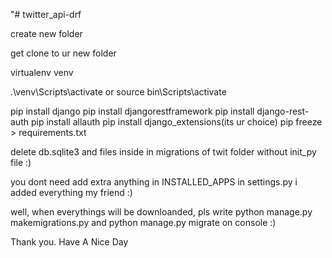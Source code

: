 "# twitter_api-drf

create new folder


get clone to ur new folder


virtualenv venv


.\venv\Scripts\activate or source bin\Scripts\activate


pip install django
pip install djangorestframework
pip install django-rest-auth
pip install allauth
pip install django_extensions(its ur choice)
pip freeze > requirements.txt


delete db.sqlite3 and files inside in migrations of twit folder without init_py file :)


you dont need add extra anything in INSTALLED_APPS in settings.py i added everything my friend :)


well, when everythings will be downloanded, pls write python manage.py makemigrations.py  and python manage.py migrate on console :)


Thank you. Have A Nice Day
















